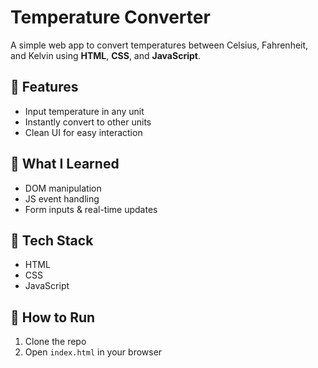 # Temperature Converter

A simple web app to convert temperatures between Celsius, Fahrenheit, and Kelvin using **HTML**, **CSS**, and **JavaScript**.

## 🔄 Features
- Input temperature in any unit
- Instantly convert to other units
- Clean UI for easy interaction

## 🧠 What I Learned
- DOM manipulation
- JS event handling
- Form inputs & real-time updates

## 📁 Tech Stack
- HTML
- CSS
- JavaScript

## 🚀 How to Run
1. Clone the repo
2. Open `index.html` in your browser


